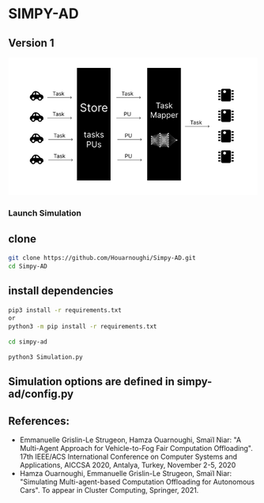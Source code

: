 # SIMPY-AD

## Version 1

![Alt text](assets/schema-1.png "Title")

### Launch Simulation

## clone

```bash
git clone https://github.com/Houarnoughi/Simpy-AD.git
cd Simpy-AD
```

## install dependencies

```bash
pip3 install -r requirements.txt
or
python3 -m pip install -r requirements.txt
```

```bash
cd simpy-ad
```

```bash
python3 Simulation.py
```
## Simulation options are defined in simpy-ad/config.py

## References:
- Emmanuelle Grislin-Le Strugeon, Hamza Ouarnoughi, Smaïl Niar: "A Multi-Agent Approach for Vehicle-to-Fog Fair Computation Offloading". 17th IEEE/ACS International Conference on Computer Systems and Applications, AICCSA 2020, Antalya, Turkey, November 2-5, 2020
- Hamza Ouarnoughi, Emmanuelle Grislin-Le Strugeon, Smaïl Niar: "Simulating Multi-agent-based Computation Offloading for Autonomous Cars". To appear in Cluster Computing, Springer, 2021.
